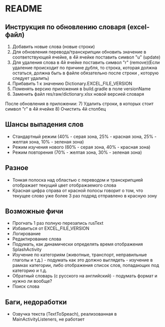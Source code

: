 # README

## Инструкция по обновлению словаря (excel-файл)
1) Добавить новые слова (новые строки)
2) Для обновления перевода/транскрипции обновить значение в соответствующей ячейке, в 4й ячейке поставить символ "u" (update)
3) Для удаления слова в 4й ячейке поставить символ "r" (remove)(Если удаление происходит по причине дубля, 
   то строка, которая должна остаться, должна быть в файле обязательно после строки , которую следует удалить)
4) Прибавить 1 к значению Dictionary.EXCEL_FILE_VERSION
5) Поменять версию приложения в build.gradle в поле versionName
6) Заменить файл res/raw/dictionary.xlsx новой версией словаря

После обновления в приложении:
7) Удалить строки, в которых стоит символ "r" в 4й ячейке
8) Очистить 4й столбец

## Шансы выпадения слов
- Стандартный режим (40% - серая зона, 25% - красная зона, 25% - желтая зона, 10% - зеленая зона)
- Режим изучения нового (60% - серая зона, 40% - красная зона)
- Режим повторения (70% - желтая зона, 30% - зеленая зона)

## Разное
- Тонкая полоска над областью с переводом и транскрипцией отображает текущий цвет отображаемого слова
- Красная цифра справа от красной полосы говорит о том, что текущее слово уже более 3 раз подряд отправлено в красную зону

## Возможные фичи
- Прогнать 1 раз полную перезапись rusText 
- Избавиться от EXCEL_FILE_VERSION
- Логирование
- Редактирование слова
- Подумать, как динамически определять время отображения SplashActivity
- Изучение по категориям (животные, транспорт, неправильные глаголы и т.д.) - подумать как это должно выглядеть -
  изучение в рамках категории, либо отображения список слов, попадающих под категорию и т.д.
- Обратный словарь (с русского на английский) - подумать формат и нужно ли вообще?
- Поиск слова

## Баги, недоработки
- Озвучка текста (TextToSpeach), реализованная в MainActivityListeners, не работает